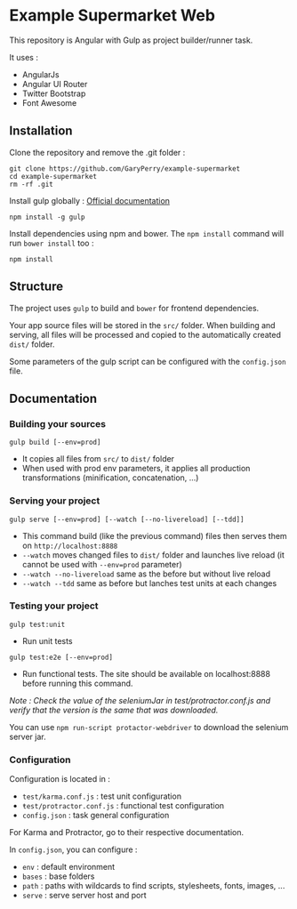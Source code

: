 # Example Supermarket Web

This repository is Angular with Gulp as project builder/runner task.

It uses :

* AngularJs
* Angular UI Router
* Twitter Bootstrap 
* Font Awesome

## Installation

Clone the repository and remove the .git folder :

```
git clone https://github.com/GaryPerry/example-supermarket
cd example-supermarket
rm -rf .git
```

Install gulp globally : [Official documentation](https://github.com/gulpjs/gulp/blob/master/docs/getting-started.md)

```
npm install -g gulp
```

Install dependencies using npm and bower. The `npm install` command will run `bower install` too :

```
npm install
```

## Structure

The project uses `gulp` to build and `bower` for frontend dependencies.

Your app source files will be stored in the `src/` folder. When building and serving, all files will be processed and copied to the automatically created `dist/` folder.

Some parameters of the gulp script can be configured with the `config.json` file.

## Documentation

### Building your sources

`gulp build [--env=prod]`

* It copies all files from `src/` to `dist/` folder
* When used with prod env parameters, it applies all production transformations (minification, concatenation, ...)

### Serving your project

`gulp serve [--env=prod] [--watch [--no-livereload] [--tdd]]`

* This command build (like the previous command) files then serves them on `http://localhost:8888`
* `--watch` moves changed files to `dist/` folder and launches live reload (it cannot be used with `--env=prod` parameter)
* `--watch --no-livereload` same as the before but without live reload
* `--watch --tdd` same as before but lanches test units at each changes

### Testing your project

`gulp test:unit`

* Run unit tests

`gulp test:e2e [--env=prod]`

* Run functional tests. The site should be available on localhost:8888 before running this command.

_Note : Check the value of the seleniumJar in test/protractor.conf.js and verify that the version is the same that was downloaded._

You can use `npm run-script protactor-webdriver` to download the selenium server jar.

### Configuration

Configuration is located in :

* `test/karma.conf.js`  : test unit configuration
* `ŧest/protractor.conf.js` : functional test configuration
* `config.json` : task general configuration

For Karma and Protractor, go to their respective documentation.

In `config.json`, you can configure :

* `env` : default environment
* `bases` : base folders
* `path` : paths with wildcards to find scripts, stylesheets, fonts, images, ...
* `serve` : serve server host and port
